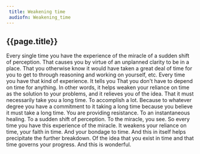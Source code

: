 ```yaml
---
 title: Weakening time
 audiofn: Weakening_time
---
```


## {{page.title}}

Every single time you have the experience of the miracle of a sudden
shift of perception. That causes you by virtue of an unplanned clarity
to be in a place. That you otherwise know it would have taken a great
deal of time for you to get to through reasoning and working on
yourself, etc. Every time you have that kind of experience. It tells you
That you don't have to depend on time for anything. In other words, it
helps weaken your reliance on time as the solution to your problems, and
it relieves you of the idea. That it must necessarily take you a long
time. To accomplish a lot. Because to whatever degree you have a
commitment to it taking a long time because you believe it must take a
long time. You are providing resistance. To an instantaneous healing. To
a sudden shift of perception. To the miracle, you see. So every time you
have this experience of the miracle. It weakens your reliance on time,
your faith in time. And your bondage to time. And this in itself helps
precipitate the further breakdown. Of the idea that you exist in time
and that time governs your progress. And this is wonderful.

